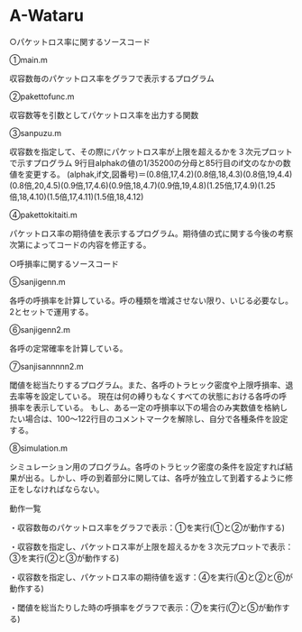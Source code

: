 # A-Wataru
○パケットロス率に関するソースコード

①main.m

収容数毎のパケットロス率をグラフで表示するプログラム

②pakettofunc.m

収容数等を引数としてパケットロス率を出力する関数

③sanpuzu.m

収容数を指定して、その際にパケットロス率が上限を超えるかを３次元プロットで示すプログラム 9行目alphakの値の1/35200の分母と85行目のif文のなかの数値を変更する。 (alphak,if文,図番号)＝(0.8倍,17,4.2)(0.8倍,18,4.3)(0.8倍,19,4.4)(0.8倍,20,4.5)(0.9倍,17,4.6)(0.9倍,18,4.7)(0.9倍,19,4.8)(1.25倍,17,4.9)(1.25倍,18,4.10)(1.5倍,17,4.11)(1.5倍,18,4.12)

④pakettokitaiti.m

パケットロス率の期待値を表示するプログラム。期待値の式に関する今後の考察次第によってコードの内容を修正する。

○呼損率に関するソースコード

⑤sanjigenn.m

各呼の呼損率を計算している。呼の種類を増減させない限り、いじる必要なし。2とセットで運用する。

⑥sanjigenn2.m

各呼の定常確率を計算している。

⑦sanjisannnnn2.m

閾値を総当たりするプログラム。また、各呼のトラヒック密度や上限呼損率、退去率等を設定している。 現在は何の縛りもなくすべての状態における各呼の呼損率を表示している。 もし、ある一定の呼損率以下の場合のみ実数値を格納したい場合は、100～122行目のコメントマークを解除し、自分で各種条件を設定する。

⑧simulation.m

シミュレーション用のプログラム。各呼のトラヒック密度の条件を設定すれば結果が出る。しかし、呼の到着部分に関しては、各呼が独立して到着するように修正をしなければならない。

動作一覧

・収容数毎のパケットロス率をグラフで表示：①を実行(①と②が動作する)

・収容数を指定し、パケットロス率が上限を超えるかを３次元プロットで表示：③を実行(②と③が動作する)

・収容数を指定し、パケットロス率の期待値を返す：④を実行(④と②と⑥が動作する)

・閾値を総当たりした時の呼損率をグラフで表示：⑦を実行(⑦と⑤が動作する)
